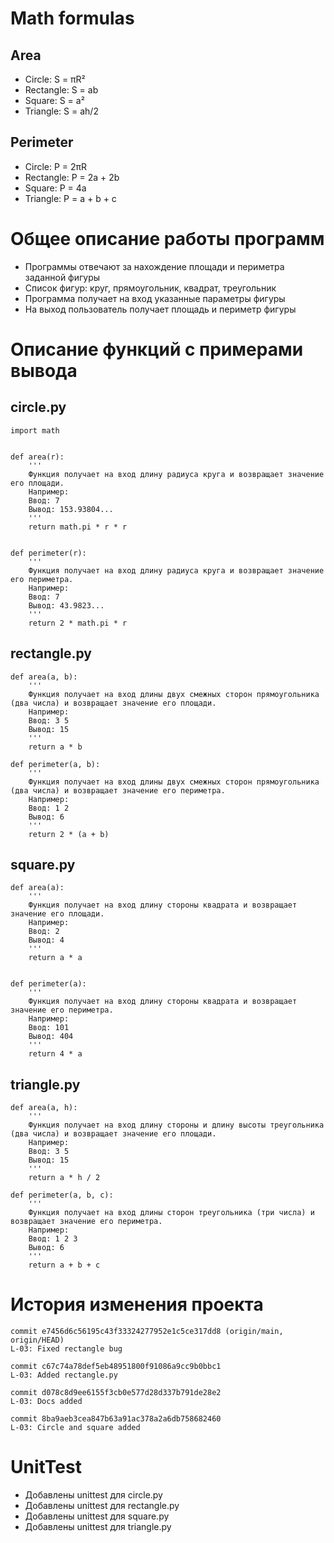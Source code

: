 # Math formulas
## Area
- Circle: S = πR²
- Rectangle: S = ab
- Square: S = a²
- Triangle: S = ah/2

## Perimeter
- Circle: P = 2πR
- Rectangle: P = 2a + 2b
- Square: P = 4a
- Triangle: P = a + b + c

# Общее описание работы программ
- Программы отвечают за нахождение площади и периметра заданной фигуры
- Список фигур: круг, прямоугольник, квадрат, треугольник
- Программа получает на вход указанные параметры фигуры
- На выход пользователь получает площадь и периметр фигуры
 
# Описание функций с примерами вывода
## circle.py
```
import math


def area(r):
	'''
	Функция получает на вход длину радиуса круга и возвращает значение его площади.
	Например:
	Ввод: 7
	Вывод: 153.93804... 
	'''
    return math.pi * r * r


def perimeter(r):
	'''
	Функция получает на вход длину радиуса круга и возвращает значение его периметра.
	Например:
	Ввод: 7
	Вывод: 43.9823... 
	'''
    return 2 * math.pi * r
```

## rectangle.py
```
def area(a, b):
	'''
	Функция получает на вход длины двух смежных сторон прямоугольника (два числа) и возвращает значение его площади.
	Например:
	Ввод: 3 5
	Вывод: 15
	'''
    return a * b

def perimeter(a, b):
	'''
	Функция получает на вход длины двух смежных сторон прямоугольника (два числа) и возвращает значение его периметра.
	Например:
	Ввод: 1 2
	Вывод: 6
	'''
    return 2 * (a + b)
```

## square.py
```
def area(a):
	'''
	Функция получает на вход длину стороны квадрата и возвращает значение его площади.
	Например:
	Ввод: 2
	Вывод: 4
	'''
    return a * a


def perimeter(a):
	'''
	Функция получает на вход длину стороны квадрата и возвращает значение его периметра.
	Например:
	Ввод: 101
	Вывод: 404
	'''
    return 4 * a
```
## triangle.py
```
def area(a, h):
	'''
	Функция получает на вход длину стороны и длину высоты треугольника (два числа) и возвращает значение его площади.
	Например:
	Ввод: 3 5
	Вывод: 15
	'''
    return a * h / 2

def perimeter(a, b, c):
	'''
	Функция получает на вход длины сторон треугольника (три числа) и возвращает значение его периметра.
	Например:
	Ввод: 1 2 3
	Вывод: 6
	'''
    return a + b + c
```

# История изменения проекта
```
commit e7456d6c56195c43f33324277952e1c5ce317dd8 (origin/main, origin/HEAD)
L-03: Fixed rectangle bug
```
```
commit c67c74a78def5eb48951800f91086a9cc9b0bbc1
L-03: Added rectangle.py
```
```
commit d078c8d9ee6155f3cb0e577d28d337b791de28e2
L-03: Docs added
```
```
commit 8ba9aeb3cea847b63a91ac378a2a6db758682460
L-03: Circle and square added
```

# UnitTest
- Добавлены unittest для circle.py
- Добавлены unittest для rectangle.py
- Добавлены unittest для square.py
- Добавлены unittest для triangle.py
